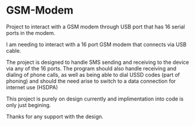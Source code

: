 GSM-Modem
=========

Project to interact with a GSM modem through USB port that has 16 serial ports in the modem.

I am needing to interact with a 16 port GSM modem that connects via USB cable.

The project is designed to handle SMS sending and receiving to the device via any of the 16 ports.
The program should also handle receiving and dialing of phone calls, as well as being able to dial USSD codes (part of phoning)
and should the need arise to switch to a data connection for internet use (HSDPA)

This project is purely on design currently and implimentation into code is only just begining.

Thanks for any support with the design.

